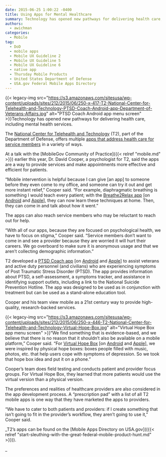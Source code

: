 ```yaml
---
date: 2015-06-25 1:00:22 -0400
title: Using Apps for Mental Healthcare
summary: Technology has opened new pathways for delivering health care, including mental health services. The National Center for Telehealth and Technology (T2), part of the Department of Defense, offers multiple apps that address health care for service members in a variety of ways. At a talk with
authors:
  - awichman
categories:
  - Mobile
tag:
  - DoD
  - mobile apps
  - Mobile UX Guideline 2
  - Mobile UX Guideline 5
  - Mobile UX Guideline 6
  - native app
  - Thursday Mobile Products
  - United States Department of Defense
  - USA.gov Federal Mobile Apps Directory
---
```


{{< legacy-img src="https://s3.amazonaws.com/sitesusa/wp-content/uploads/sites/212/2015/06/250-x-417-T2-National-Center-for-Telehealth-and-Technology-PTSD-Coach-Android-app-Department-of-Veterans-Affairs.jpg" alt="PTSD Coach Android app menu screen" >}}Technology has opened new pathways for delivering health care, including mental health services.

The [National Center for Telehealth and Technology](http://t2health.dcoe.mil/) (T2), part of the Department of Defense, offers multiple [apps that address health care for service members](http://t2health.dcoe.mil/products/mobile-apps) in a variety of ways.

At a talk with the [MobileGov Community of Practice]({{< relref "mobile.md" >}}) earlier this year, Dr. David Cooper, a psychologist for T2, said the apps are a way to provide services and make appointments more effective and efficient for patients.

“Mobile intervention is helpful because I can give [an app] to someone before they even come to my office, and someone can try it out and get more instant relief,” Cooper said. “For example, diaphragmatic breathing is something I would teach every patient; with the [Breathe2Relax app](http://t2health.dcoe.mil/apps/breathe2relax) [on [Android](https://play.google.com/store/apps/details?id=org.t2health.breathe2relax&hl=en) and [Apple](https://itunes.apple.com/us/app/breathe2relax/id425720246?mt=8)], they can now learn these techniques at home. Then, they can come in and talk about how it went.”

The apps can also reach service members who may be reluctant to reach out for help.

“With all of our apps, because they are focused on psychological health, we have to focus on stigma,” Cooper said. “Service members don’t want to come in and see a provider because they are worried it will hurt their careers. We go overboard to make sure it is anonymous usage and that we aren’t collecting demographic information.”

T2 developed a [PTSD Coach app](http://t2health.dcoe.mil/apps/ptsd-coach) [on [Android](https://play.google.com/store/apps/details?id=gov.va.ptsd.ptsdcoach&hl=en) and [Apple](https://itunes.apple.com/us/app/ptsd-coach/id430646302?mt=8)] to assist veterans and active duty personnel (and civilians) who are experiencing symptoms of Post Traumatic Stress Disorder (PTSD). The app provides information about PTSD, a self-assessment, a symptoms tracker, and assistance in identifying support outlets, including a link to the National Suicide Prevention Hotline. The app was designed to be used as in conjunction with treatment but can be used as a stand-alone education tool.

Cooper and his team view mobile as a 21st century way to provide high-quality, research-backed services.

{{< legacy-img src="https://s3.amazonaws.com/sitesusa/wp-content/uploads/sites/212/2015/06/250-x-446-T2-National-Center-for-Telehealth-and-Technology-Virtual-Hope-Box.jpg" alt="Virtual Hope Box app menu screen" >}}“We find something that is evidence-based, and we believe that there is no reason that it shouldn’t also be available on a mobile platform,” Cooper said. “For [Virtual Hope Box](http://t2health.dcoe.mil/apps/virtual-hope-box) [on [Android](https://play.google.com/store/apps/details?id=com.t2.vhb&hl=en) and [Apple](https://itunes.apple.com/us/app/virtual-hope-box/id825099621?mt=8)], we were inspired by physical hope boxes: boxes people filled with music, photos, etc. that help users cope with symptoms of depression. So we took that hope box idea and put it on a phone.”

Cooper’s team does field testing and conducts patient and provider focus groups. For Virtual Hope Box, they learned that more patients would use the virtual version than a physical version.

The preferences and realities of healthcare providers are also considered in the app development process. A “prescription pad” with a list of all T2 mobile apps is one way that they have marketed the apps to providers.

“We have to cater to both patients and providers: if I create something that isn’t going to fit in the provider’s workflow, they aren’t going to use it,” Cooper said.

_T2’s apps can be found on the [Mobile Apps Directory on USA.gov](({{< relref "start-sleuthing-with-the-great-federal-mobile-product-hunt.md" >}})).
  
_